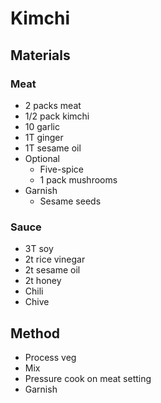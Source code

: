 # Kimchi
## Materials
### Meat
* 2 packs meat
* 1/2 pack kimchi
* 10 garlic
* 1T ginger
* 1T sesame oil
* Optional
    * Five-spice
    * 1 pack mushrooms
* Garnish
    * Sesame seeds

### Sauce
* 3T soy
* 2t rice vinegar
* 2t sesame oil
* 2t honey
* Chili
* Chive

## Method
* Process veg
* Mix
* Pressure cook on meat setting
* Garnish
